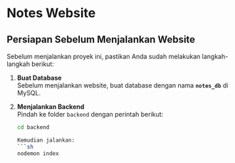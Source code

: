 # Notes Website

## Persiapan Sebelum Menjalankan Website

Sebelum menjalankan proyek ini, pastikan Anda sudah melakukan langkah-langkah berikut:

1. **Buat Database**  
   Sebelum menjalankan website, buat database dengan nama **`notes_db`** di MySQL.

2. **Menjalankan Backend**  
   Pindah ke folder `backend` dengan perintah berikut:
   ```sh
   cd backend

   Kemudian jalankan:
   ```sh
   nodemon index
